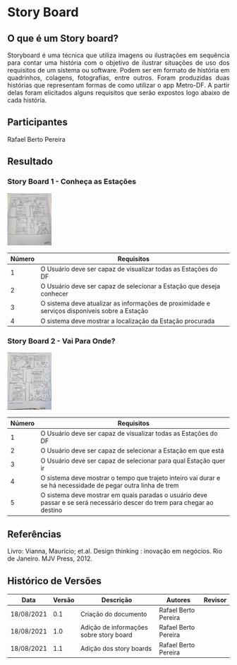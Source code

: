 # Story Board

## O que é um Story board?
<p align="justify"> Storyboard é uma técnica que utiliza imagens ou ilustrações em sequência para contar uma história com o objetivo de ilustrar situações de uso dos requisitos de um sistema ou software. Podem ser em formato de história em quadrinhos, colagens, fotografias, entre outros. 
Foram produzidas duas histórias que representam formas de como utilizar o app Metro-DF. A partir delas foram elicitados alguns requisitos que serão expostos logo abaixo de cada história. </p>

## Participantes
Rafael Berto Pereira

## Resultado 

### Story Board 1 - Conheça as Estações
<img alt = "Story Board 1" src="imagens/fotostoryboard/Storyboard1.jpg" width = "100"/>

Número | Requisitos
----------- | --------------
1            | O Usuário deve ser capaz de visualizar todas as Estações do DF
2            | O Usuário deve ser capaz de selecionar a Estação que deseja conhecer
3        | O sistema deve atualizar as informações de proximidade e serviços disponíveis sobre a Estação 
4            | O sistema deve mostrar a localização da Estação procurada


### Story Board 2 - Vai Para Onde?
<img alt = "Story Board 2" src="imagens/fotostoryboard/Storyboard2.jpg" width = "100"/>

Número | Requisitos
----------- | --------------
1            | O Usuário deve ser capaz de visualizar todas as Estações do DF
2            | O Usuário deve ser capaz de selecionar a Estação em que está
3            | O Usuário deve ser capaz de selecionar para qual Estação quer ir
4          | O sistema deve mostrar o tempo que trajeto inteiro vai durar e se há necessidade de pegar outra linha de trem
5       | O sistema deve mostrar em quais paradas o usuário deve passar e se será necessário descer do trem  para chegar ao destino 


## Referências
Livro: Vianna, Maurício; et.al. Design thinking : inovação em negócios. Rio de Janeiro. MJV Press, 2012.


## Histórico de Versões

| Data     | Versão | Descrição                                        | Autores        | Revisor          |
| ---------- | --------- | --------------------------------------------- | ---------------- | ---------------- |
| 18/08/2021 | 0.1| Criação do documento | Rafael Berto Pereira  |                  |
| 18/08/2021 | 1.0| Adição de informações sobre story board | Rafael Berto Pereira  |          |
| 18/08/2021 | 1.1| Adição dos story boards | Rafael Berto Pereira  |                  |